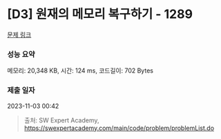 # [D3] 원재의 메모리 복구하기 - 1289 

[문제 링크](https://swexpertacademy.com/main/code/problem/problemDetail.do?contestProbId=AV19AcoKI9sCFAZN) 

### 성능 요약

메모리: 20,348 KB, 시간: 124 ms, 코드길이: 702 Bytes

### 제출 일자

2023-11-03 00:42



> 출처: SW Expert Academy, https://swexpertacademy.com/main/code/problem/problemList.do